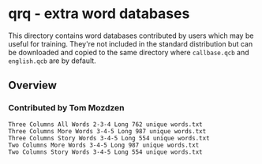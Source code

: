 # qrq - extra word databases

This directory contains word databases contributed by users which may be useful
for training. They're not included in the standard distribution but can be
downloaded and copied to the same directory where `callbase.qcb` and
`english.qcb` are by default.

## Overview

### Contributed by Tom Mozdzen

```
Three Columns All Words 2-3-4 Long 762 unique words.txt
Three Columns More Words 3-4-5 Long 987 unique words.txt
Three Columns Story Words 3-4-5 Long 554 unique words.txt
Two Columns More Words 3-4-5 Long 987 unique words.txt
Two Columns Story Words 3-4-5 Long 554 unique words.txt
```

